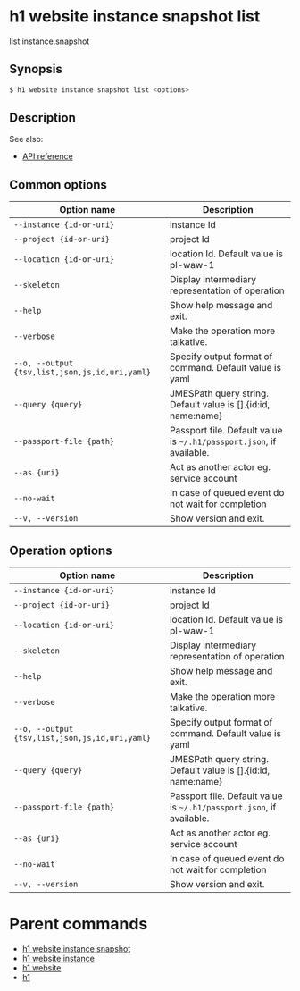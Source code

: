 
# h1 website instance snapshot list

list instance.snapshot

## Synopsis

```bash
$ h1 website instance snapshot list <options>
```

## Description

See also:

* [API reference](https://api.hyperone.com/v2/docs#operation/v1:website:instance.snapshot:list)

## Common options

| Option name                                        | Description                                                              |
| -------------------------------------------------- | ------------------------------------------------------------------------ |
| ```--instance {id-or-uri}```                       | instance Id                                                              |
| ```--project {id-or-uri}```                        | project Id                                                               |
| ```--location {id-or-uri}```                       | location Id. Default value is pl-waw-1                                   |
| ```--skeleton```                                   | Display intermediary representation of operation                         |
| ```--help```                                       | Show help message and exit.                                              |
| ```--verbose```                                    | Make the operation more talkative.                                       |
| ```--o, --output {tsv,list,json,js,id,uri,yaml}``` | Specify output format of command. Default value is yaml                  |
| ```--query {query}```                              | JMESPath query string. Default value is [].\{id:id, name:name\}          |
| ```--passport-file {path}```                       | Passport file. Default value is ```~/.h1/passport.json```, if available. |
| ```--as {uri}```                                   | Act as another actor eg. service account                                 |
| ```--no-wait```                                    | In case of queued event do not wait for completion                       |
| ```--v, --version```                               | Show version and exit.                                                   |

## Operation options

| Option name                                        | Description                                                              |
| -------------------------------------------------- | ------------------------------------------------------------------------ |
| ```--instance {id-or-uri}```                       | instance Id                                                              |
| ```--project {id-or-uri}```                        | project Id                                                               |
| ```--location {id-or-uri}```                       | location Id. Default value is pl-waw-1                                   |
| ```--skeleton```                                   | Display intermediary representation of operation                         |
| ```--help```                                       | Show help message and exit.                                              |
| ```--verbose```                                    | Make the operation more talkative.                                       |
| ```--o, --output {tsv,list,json,js,id,uri,yaml}``` | Specify output format of command. Default value is yaml                  |
| ```--query {query}```                              | JMESPath query string. Default value is [].\{id:id, name:name\}          |
| ```--passport-file {path}```                       | Passport file. Default value is ```~/.h1/passport.json```, if available. |
| ```--as {uri}```                                   | Act as another actor eg. service account                                 |
| ```--no-wait```                                    | In case of queued event do not wait for completion                       |
| ```--v, --version```                               | Show version and exit.                                                   |

# Parent commands

* [h1 website instance snapshot](./../README.md)
* [h1 website instance](./../../README.md)
* [h1 website](./../../../README.md)
* [h1](./../../../../README.md)
